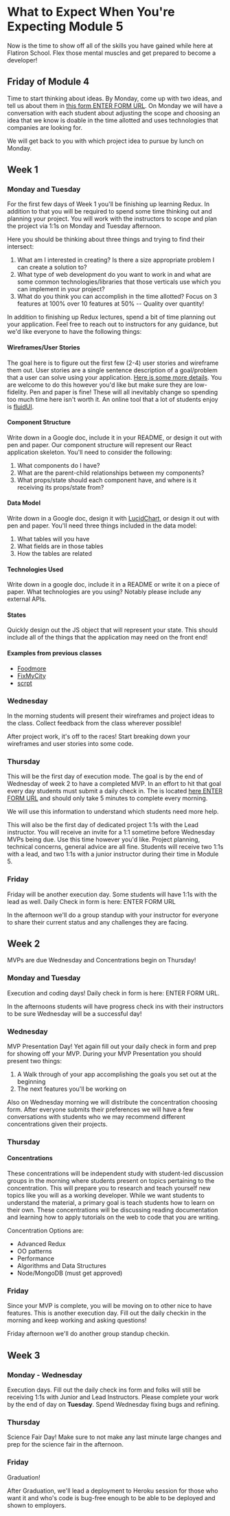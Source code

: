 # What to Expect When You're Expecting Module 5

Now is the time to show off all of the skills you have gained while here at Flatiron School. Flex those mental muscles and get prepared to become a developer!

## Friday of Module 4

Time to start thinking about ideas. By Monday, come up with two ideas, and tell us about them in [this form ENTER FORM URL](). On Monday we will have a conversation with each student about adjusting the scope and choosing an idea that we know is doable in the time allotted and uses technologies that companies are looking for.

We will get back to you with which project idea to pursue by lunch on Monday.

## Week 1

### Monday and Tuesday

For the first few days of Week 1 you'll be finishing up learning Redux. In addition to that you will be required to spend some time thinking out and planning your project. You will work with the instructors to scope and plan the project via 1:1s on Monday and Tuesday afternoon. 

Here you should be thinking about three things and trying to find their intersect:

1. What am I interested in creating? Is there a size appropriate problem I can create a solution to?
2. What type of web development do you want to work in and what are some common technologies/libraries that those verticals use which you can implement in your project?
3. What do you think you can accomplish in the time allotted? Focus on 3 features at 100% over 10 features at 50% -- Quality over quantity!

In addition to finishing up Redux lectures, spend a bit of time planning out your application. Feel free to reach out to instructors for any guidance, but we'd like everyone to have the following things:

#### Wireframes/User Stories

The goal here is to figure out the first few (2-4) user stories and wireframe them out. User stories are a single sentence description of a goal/problem that a user can solve using your application. [Here is some more details](https://www.mountaingoatsoftware.com/agile/user-stories). You are welcome to do this however you'd like but make sure they are low-fidelity. Pen and paper is fine! These will all inevitably change so spending too much time here isn't worth it. An online tool that a lot of students enjoy is [fluidUI](https://www.fluidui.com/).

#### Component Structure

Write down in a Google doc, include it in your README, or design it out with pen and paper. Our component structure will represent our React application skeleton. You'll need to consider the following:

 1. What components do I have? 
 2. What are the parent-child relationships between my components?
 3. What props/state should each component have, and where is it receiving its props/state from?

#### Data Model

Write down in a Google doc, design it with [LucidChart](https://www.lucidchart.com), or design it out with pen and paper. You'll need three things included in the data model:

 1. What tables will you have
 2. What fields are in those tables
 3. How the tables are related

#### Technologies Used

Write down in a google doc, include it in a README or write it on a piece of paper. What technologies are you using? Notably please include any external APIs. 

#### States

Quickly design out the JS object that will represent your state. This should include all of the things that the application may need on the front end!

#### Examples from previous classes

 * [Foodmore](https://github.com/linvvian/foodamore-app)
 * [FixMyCity](https://github.com/nkernis/FixMyCity)
 * [scrpt](https://github.com/anneeb/scrpt)

### Wednesday

In the morning students will present their wireframes and project ideas to the class. Collect feedback from the class wherever possible!

After project work, it's off to the races! Start breaking down your wireframes and user stories into some code. 

### Thursday

This will be the first day of execution mode. The goal is by the end of Wednesday of week 2 to have a completed MVP. In an effort to hit that goal every day students must submit a daily check in. The 
is located [here ENTER FORM URL]() and should only take 5 minutes to complete every morning.

We will use this information to understand which students need more help. 

This will also be the first day of dedicated project 1:1s with the Lead instructor. You will receive an invite for a 1:1 sometime before Wednesday MVPs being due. Use this time however you'd like. Project planning, technical concerns, general advice are all fine. Students will receive two 1:1s with a lead, and two 1:1s with a junior instructor during their time in Module 5.

### Friday

Friday will be another execution day. Some students will have 1:1s with the lead as well. Daily Check in form is here: ENTER FORM URL

In the afternoon we'll do a group standup with your instructor for everyone to share their current status and any challenges they are facing.

## Week 2

MVPs are due Wednesday and Concentrations begin on Thursday!

### Monday and Tuesday

Execution and coding days! Daily check in form is here: ENTER FORM URL.

In the afternoons students will have progress check ins with their instructors to be sure Wednesday will be a successful day!

### Wednesday

MVP Presentation Day! Yet again fill out your daily check in form and prep for showing off your MVP. During your MVP Presentation you should present two things:

 1. A Walk through of your app accomplishing the goals you set out at the beginning
 2. The next features you'll be working on

Also on Wednesday morning we will distribute the concentration choosing form. After everyone submits their preferences we will have a few conversations with students who we may recommend different concentrations given their projects. 

### Thursday

#### Concentrations

These concentrations will be independent study with student-led discussion groups in the morning where students present on topics pertaining to the concentration. This will prepare you to research and teach yourself new topics like you will as a working developer.  While we want students to understand the material, a primary goal is teach students how to learn on their own. These concentrations will be discussing reading documentation and learning how to apply tutorials on the web to code that you are writing.

Concentration Options are:
- Advanced Redux
- OO patterns
- Performance
- Algorithms and Data Structures
- Node/MongoDB (must get approved)

### Friday

Since your MVP is complete, you will be moving on to other nice to have features. This is another execution day. Fill out the daily checkin in the morning and keep working and asking questions!

Friday afternoon we'll do another group standup checkin. 

## Week 3

### Monday - Wednesday

Execution days. Fill out the daily check ins form and folks will still be receiving 1:1s with Junior and Lead Instructors. Please complete your work by the end of day on **Tuesday**. Spend Wednesday fixing bugs and refining.

### Thursday

Science Fair Day! Make sure to not make any last minute large changes and prep for the science fair in the afternoon.

### Friday

Graduation!

After Graduation, we'll lead a deployment to Heroku session for those who want it and who's code is bug-free enough to be able to be deployed and shown to employers.
